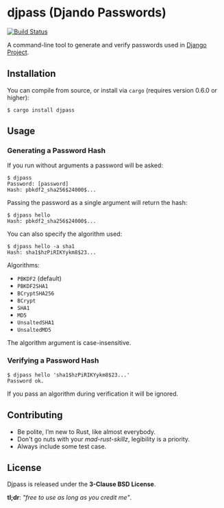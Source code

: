 # djpass (Djando Passwords)

[![Build Status](https://travis-ci.org/Racum/djpass.svg?branch=master)](https://travis-ci.org/Racum/djpass)

A command-line tool to generate and verify passwords used in [Django Project](https://www.djangoproject.com).

## Installation

You can compile from source, or install via `cargo` (requires version 0.6.0 or higher):

```
$ cargo install djpass
```

## Usage

### Generating a Password Hash

If you run without arguments a password will be asked:

```
$ djpass
Password: [password]
Hash: pbkdf2_sha256$24000$...
```

Passing the password as a single argument will return the hash:

```
$ djpass hello
Hash: pbkdf2_sha256$24000$...
```

You can also specify the algorithm used:

```
$ djpass hello -a sha1
Hash: sha1$hzPiRIKYykm8$23...
```

Algorithms:

- `PBKDF2` (default)
- `PBKDF2SHA1`
- `BCryptSHA256`
- `BCrypt`
- `SHA1`
- `MD5`
- `UnsaltedSHA1`
- `UnsaltedMD5`

The algorithm argument is case-insensitive.

### Verifying a Password Hash

```
$ djpass hello 'sha1$hzPiRIKYykm8$23...'
Password ok.
```

If you pass an algorithm during verification it will be ignored.


## Contributing

* Be polite, I’m new to Rust, like almost everybody.
* Don't go nuts with your *mad-rust-skillz*, legibility is a priority.
* Always include some test case.

## License

Djpass is released under the **3-Clause BSD License**.

**tl;dr**: *"free to use as long as you credit me"*.
